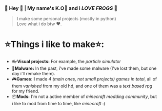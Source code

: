 ### 🐸 Hey 🐸 | My name's K.O🐸 and i *LOVE FROGS* 🐸
> I make some personal projects (mostly in python)</br>
> Love what i do btw ❤️.

# ⭐Things i like to make⭐:
- 👓**Visual projects:** For example, the *particle simulator*
- 🦠**Malware:** In the past, i've made some malware (I've lost them, but one day i'll remake them).
- 🎮**Games:** I made *4 (main ones, not small projects) games in total*, all of them *vanished* from my old hd, and one of them was a *text based rpg* for my friend.
- 📦**Mods:** I'm not a active member of *minecraft modding community*, but i like to mod from time to time, like *minecraft* :)

<!--
WHY ARE U LOOKING HERE UH?
FROG BOOOOOOMB
🐸🐸🐸🐸🐸🐸🐸
--!>
